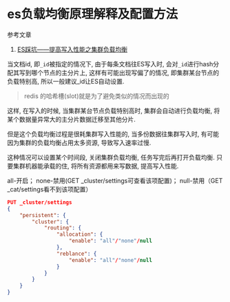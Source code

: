 # es负载均衡原理解释及配置方法

参考文章

1. [ES踩坑——提高写入性能之集群负载均衡](https://blog.csdn.net/wx1528159409/article/details/106200978)

当文档id, 即`_id`被指定的情况下, 由于每条文档往ES写入时, 会对`_id`进行hash分配其写到哪个节点的主分片上, 这样有可能出现写偏了的情况, 即集群某台节点的负载特别高, 所以一般建议_id让ES自动设置.

> redis 的哈希槽(slot)就是为了避免类似的情况而出现的

这样, 在写入的时候, 当集群某台节点负载特别高时, 集群会自动进行负载均衡, 将某个数据量异常大的主分片数据迁移至其他分片.

但是这个负载均衡过程是很耗集群写入性能的, 当多份数据往集群写入时, 有可能因为集群的负载均衡占用太多资源, 导致写入速率过慢.

这种情况可以设置某个时间段, 关闭集群负载均衡, 任务写完后再打开负载均衡. 只要集群机器能承载的住, 将所有资源都用来写数据, 提高写入性能.

all-开启；
none-禁用(GET _cluster/settings可查看该项配置)；
null-禁用（GET _cat/settings看不到该项配置） 

```json
PUT _cluster/settings 
{ 
    "persistent": {
        "cluster": { 
            "routing": { 
                "allocation": { 
                    "enable": "all"/"none"/null 
                }, 
                "reblance": { 
                    "enable": "all"/"none"/null 
                } 
            } 
        } 
    }
}
```
